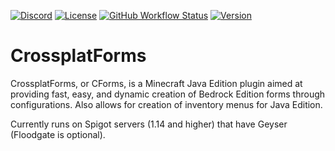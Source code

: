 [![Discord](https://img.shields.io/discord/853331530004299807?color=7289da&label=discord&logo=discord&logoColor=white)](https://discord.gg/M2SvqCu4e9)
[![License](https://img.shields.io/badge/License-GPL-orange)](https://github.com/ProjectG-Plugins/GeyserUpdater/blob/master/LICENSE)
[![GitHub Workflow Status](https://img.shields.io/github/workflow/status/ProjectG-Plugins/CrossplatForms/push-master)](https://github.com/ProjectG-Plugins/CrossplatForms/actions/workflows/push-master.yml)
[![Version](https://img.shields.io/badge/version-0.2.0-blue)](https://github.com/ProjectG-Plugins/CrossplatForms/actions/workflows/push-master.yml)


# CrossplatForms

CrossplatForms, or CForms, is a Minecraft Java Edition plugin aimed at providing fast, easy, and dynamic creation of Bedrock Edition forms through configurations. Also allows for creation of inventory menus for Java Edition.

Currently runs on Spigot servers (1.14 and higher) that have Geyser (Floodgate is optional).
